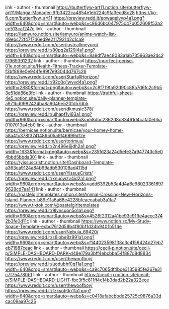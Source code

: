 link - author - thumbnail 
https://butterflyw-art11.notion.site/butterflyw-art11/Manga-Manager-9fb3422ca4854e1eb224c9fa3ecd8c28
https://ko-fi.com/butterflyw_art11
https://preview.redd.it/epwaqelvyp4a1.png?width=640&crop=smart&auto=webp&s=c86d6bc647975c47b052608f53a2ce513caf247c
link - author - thumbnail 
https://iamyuro.notion.site/iamyuro/anime-watch-list-49ebc72f47f746ed9e211792142c1ca9
https://www.reddit.com/user/justcallmeyuro/
https://preview.redd.it/80pq2a129j4a1.png?width=640&crop=smart&auto=webp&s=8a9df7ae48083a1ab735963ae2dc2f7969391232
link - author - thumbnail 
https://purrfect-cerise-01e.notion.site/Health-Fitness-Tracker-Template-f3bf899e0e944fe89f7e93044d767c26
https://www.reddit.com/user/StarfallHorizon/
https://preview.redd.it/92c0q1wvvd4a1.png?width=2880&format=png&auto=webp&s=2c8f719fa92d90c88a7d6fc2c9b53e51dd86e3fc
link - author - thumbnail 
https://truthful-sheet-4e5.notion.site/daily-planner-template-a971bd0982424ba8a6046e520fd57db5
https://www.reddit.com/user/dkmusic378/
https://preview.redd.it/ujhapf1vi83a1.png?width=960&crop=smart&auto=webp&s=58dbc2362d8c83461d4cafa0e05a0107013a4cb0
link - author - thumbnail 
https://bernicae.notion.site/bernicae/your-homey-home-58a41c378f3741489505a9f46899df2e
https://www.reddit.com/user/torimuu/
https://preview.redd.it/2n496e6jdh2a1.png?width=1633&format=png&auto=webp&s=235fd23a24d5efe37a947743c5e04bbd5bbda301
link - author - thumbnail 
https://yissuscristt.notion.site/Dashboard-Template-a363ca9124a84b99adb530108ad4115d
https://www.reddit.com/user/YissusCristt/
https://preview.redd.it/xnuowzv4id2a1.png?width=960&crop=smart&auto=webp&s=add6392b53a4d4a6e980233616979628cd7ea141
link - author - thumbnail 
https://pastelgirltemplates.notion.site/Animal-Crossing-New-Horizons-Island-Planner-b89e11a6a68e4228bfeaecabab3a1fa7
https://www.tiktok.com/@pastelgirltemplates
https://preview.redd.it/9lvncuon5o1a1.png?width=960&crop=smart&auto=webp&s=4526f2312a41be93c91ffe4aecc3742b3fe0d11c
link - author - thumbnail 
https://www.notion.so/My-Study-Space-Template-ecbd7612d58b4f80bf1d34b9401b514e
https://www.reddit.com/user/Nebula_69420/
https://preview.redd.it/s8iobe8z991a1.png?width=960&crop=smart&auto=webp&s=f144023598138c3c4156424d27eb7eb71987ceac
link - author - thumbnail
https://cecil-p.notion.site/cecil-p/SIMPLE-DASHBOARD-DARK-d48e179a3bff4ebcbba54f887d8d8834
https://www.reddit.com/user/thewoofboy/
https://preview.redd.it/uodubhf0q11a1.png?width=640&crop=smart&auto=webp&s=ca9c7065df4bce3135985fe267e31c7f754780b1
link - author - thumbnail
https://cecil-p.notion.site/cecil-p/SIMPLE-DASHBOARD-LIGHT-fbc3f5c811ff4c14b3dad2b22a322ece
https://www.reddit.com/user/thewoofboy/
https://preview.redd.it/fzksotj0q11a1.png?width=640&crop=smart&auto=webp&s=c0418afabcbbdd25725c9876a33dcac09aa97c25
